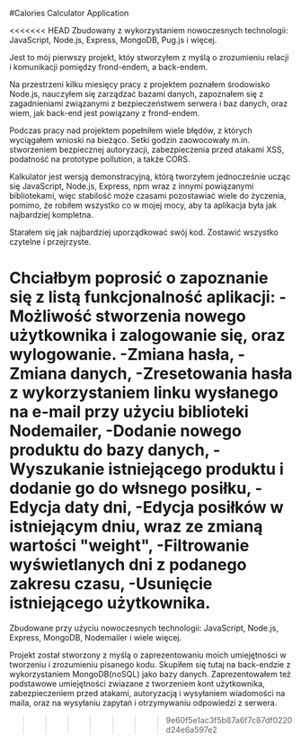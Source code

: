 #Calories Calculator Application

<<<<<<< HEAD
Zbudowany z wykorzystaniem nowoczesnych technologii: JavaScript, Node.js, Express, MongoDB, Pug.js i więcej.

Jest to mój pierwszy projekt, któy stworzyłem z myślą o zrozumieniu relacji i komunikacji pomiędzy frond-endem, a back-endem.

Na przestrzeni kilku miesięcy pracy z projektem poznałem środowisko Node.js, nauczyłem się zarządzać bazami danych, zapoznałem się z zagadnieniami związanymi z bezpieczeństwem serwera i baz danych, oraz wiem, jak back-end jest powiązany z frond-endem.

Podczas pracy nad projektem popełniłem wiele błędów, z których wyciągałem wnioski na bieżąco. Setki godzin zaowocowały m.in. stworzeniem bezpiecznej autoryzacji, zabezpieczenia przed atakami XSS, podatność na prototype pollution, a także CORS.

Kalkulator jest wersją demonstracyjną, którą tworzyłem jednocześnie ucząc się JavaScript, Node.js, Express, npm wraz z innymi powiązanymi bibliotekami, więc stabilość może czasami pozostawiać wiele do życzenia, pomimo, że robiłem wszystko co w mojej mocy, aby ta aplikacja była jak najbardziej kompletna.

Starałem się jak najbardziej uporządkować swój kod. Zostawić wszystko czytelne i przejrzyste.

Chciałbym poprosić o zapoznanie się z listą funkcjonalność aplikacji:
-Możliwość stworzenia nowego użytkownika i zalogowanie się, oraz wylogowanie.
-Zmiana hasła,
-Zmiana danych,
-Zresetowania hasła z wykorzystaniem linku wysłanego na e-mail przy użyciu biblioteki Nodemailer,
-Dodanie nowego produktu do bazy danych,
-Wyszukanie istniejącego produktu i dodanie go do włsnego posiłku,
-Edycja daty dni,
-Edycja posiłków w istniejącym dniu, wraz ze zmianą wartości "weight",
-Filtrowanie wyświetlanych dni z podanego zakresu czasu,
-Usunięcie istniejącego użytkownika.
=======
Zbudowane przy użyciu nowoczesnych technologii: JavaScript, Node.js, Express, MongoDB, Nodemailer i wiele więcej.

Projekt został stworzony z myślą o zaprezentowaniu moich umiejętności w tworzeniu i zrozumieniu pisanego kodu. Skupiłem się tutaj na back-endzie z wykorzystaniem MongoDB(noSQL) jako bazy danych. Zaprezentowałem też podstawowe umiejętności zwiazane z tworzeniem kont użytkownika, zabezpieczeniem przed atakami, autoryzacją i wysyłaniem wiadomości na maila, oraz na wysyłaniu zapytań i otrzymywaniu odpowiedzi z serwera.  


>>>>>>> 9e60f5e1ac3f5b87a6f7c87df0220d24e6a597e2
